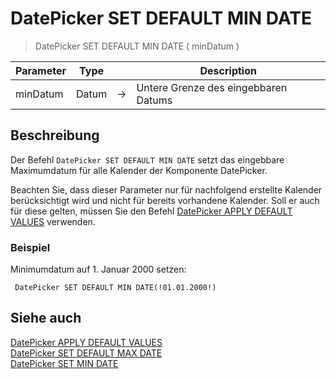 # DatePicker SET DEFAULT MIN DATE

> DatePicker SET DEFAULT MIN DATE ( minDatum )

| Parameter | Type |     | Description |
| --- | --- | --- | --- |
| minDatum | Datum | → | Untere Grenze des eingebbaren Datums |

## Beschreibung

Der Befehl `DatePicker SET DEFAULT MIN DATE` setzt das eingebbare Maximumdatum für alle Kalender der Komponente DatePicker.

Beachten Sie, dass dieser Parameter nur für nachfolgend erstellte Kalender berücksichtigt wird und nicht für bereits vorhandene Kalender. Soll er auch für diese gelten, müssen Sie den Befehl [DatePicker APPLY DEFAULT VALUES](DatePicker%20APPLY%20DEFAULT%20VALUES.de.md) verwenden.

### Beispiel  

Minimumdatum auf 1. Januar 2000 setzen:

```4d
 DatePicker SET DEFAULT MIN DATE(!01.01.2000!)
```

## Siehe auch

[DatePicker APPLY DEFAULT VALUES](DatePicker%20APPLY%20DEFAULT%20VALUES.de.md)  
[DatePicker SET DEFAULT MAX DATE](DatePicker%20SET%20DEFAULT%20MAX%20DATE.de.md)  
[DatePicker SET MIN DATE](DatePicker%20SET%20MIN%20DATE.de.md)
